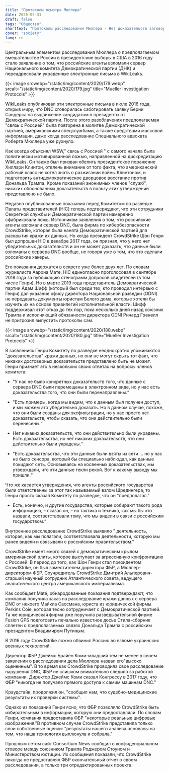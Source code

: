 ```yaml
---
title: "Протоколы осмотра Мюллера"
date: 2020-05-31
draft: false
tags: "Общество"
shorttext: "Протоколы расследования Мюллера - Нет доказательств заговора WikiLeaks с Россией ..."
cover: "society"
lang: ru
---
```


Центральным элементом расследования Мюллера о предполагаемом вмешательстве России в президентские выборы в США в 2016 году стало заявление о том, что российские агенты взломали сервер Национального комитета Демократической партии (ДНК) и переадресовали украденные электронные письма в WikiLeaks.

{{< image srcwebp="/static/img/content/2020/179.webp" srcalt="/static/img/content/2020/179.jpg" title="Mueller Investigation Protocols" >}}

WikiLeaks опубликовал эти электронные письма в июле 2016 года, открыв миру, что DNC сговорилась саботировать заявку Берни Сандерса на выдвижение кандидатом в президенты от Демократической партии. После этого разоблачения предполагаемая "связь с Россией" была повторена в молитве Демократической партией, американскими спецслужбами, а также средствами массовой информации, даже когда расследование Специального адвоката Роберта Мюллера уже рухнуло.

Как всегда объяснял WSW," связь с Россией " с самого начала была политически мотивированной ложью, направленной на дискредитацию WikiLeaks. Он также был призван обелить президентское поражение Хиллари Клинтон, отвлечь внимание от того факта, что американский рабочий класс не хотел знать о разжигании войны Клинтоном, и подготовить антидемократическое дворцовое восстание против Дональда Трампа. Кроме показаний анонимных членов "служб", никаких обоснованных доказательств в пользу этих утверждений представлено не было.

Недавно опубликованные показания перед Комитетом по разведке Палаты представителей (HIC) теперь подтверждают, что эти сотрудники Секретной службы и Демократической партии намеренно сфабриковали ложь. Источником заявления о том, что российские агенты взломали сервер DNC, была фирма по кибербезопасности CrowdStrike, которая была нанята Демократической партией для раскрытия кражи их данных. Но когда президент CrowdStrike Шон Генри был допрошен HIC в декабре 2017 года, он признал, что у него нет убедительных доказательств и он не может доказать, что данные были взломаны с сервера DNC вообще, не говоря уже о том, что это сделали российские хакеры.

Его показания держатся в секрете уже более двух лет. По словам журналиста Аарона Мате, HIC единогласно проголосовал в сентябре 2018 года за публикацию стенограмм допросов свидетелей (в том числе Генри). Но в марте 2019 года представитель Демократической партии Адам Шифф (который был среди тех, кто проводил интервью с Генри) дал указание офису директора Национальной разведки (ODNI) не передавать документы юристам Белого дома, которые хотели бы изучить их на основе привилегий исполнительной власти. Шифф поддерживал этот отказ до тех пор, пока несколько дней назад союзник Трампа и исполняющий обязанности директора ODNI Ричард Гренелл не пригрозил выпустить протоколы сам.

{{< image srcwebp="/static/img/content/2020/180.webp" srcalt="/static/img/content/2020/180.jpg" title="Mueller Investigation Protocols" >}}

В заявлениях Генри Комитету по разведке неоднократно упоминаются "доказательства" кражи данных, но они не могут скрыть тот факт, что никаких достоверных доказательств представлено быть не может. Генри признает это в нескольких своих ответах на вопросы членов комитета:

  - "У нас не было конкретных доказательств того, что данные с сервера DNC были перемещены в электронном виде, но у нас есть доказательства того, что они были перенаправлены.“

  - "Есть примеры, когда мы видим, что к данным был получен доступ, и мы можем это убедительно доказать. Но в данном случае, похоже, что они были созданы для эксфильтрации, но у нас просто нет доказательств, чтобы сказать, что они действительно были перенесены.“

  - Нет никаких доказательств, что они действительно были украдены. Есть доказательства, но нет никаких доказательств, что они действительно были украдены.“

  - "Есть доказательства, что эти данные были взяты из сети ... но у нас не было сенсора, который бы специально наблюдал, как данные покидают сеть. Основываясь на косвенных доказательствах, мы утверждали, что эти данные текли рекой. Вот к какому выводу мы пришли.“

Что же касается утверждения, что агенты российского государства были ответственны за этот так называемый взлом Шредингера, то Генри просто сказал Комитету по разведке, что он "предполагал."

  - Есть, конечно, и другие государства, которые собирают такого рода информацию, – сказал он, – но тактика и техника, как мы бы это назвали, соответствовали тому, что мы видели в связи с российским государством.“

Внутреннее расследование CrowdStrike выявило " деятельность, которая, как мы полагали, соответствовала деятельности, которую мы ранее видели и связывали с российским правительством."

CrowdStrike имеет много связей с демократическим крылом американской элиты, которое выступает за агрессивную конфронтацию с Россией. В период до того, как Шон Генри стал президентом CrowdStrike, он был заместителем директора ФБР, а Мюллер-директором ФБР. Соучредитель CrowdStrike Дмитрий Альперович-старший научный сотрудник Атлантического совета, ведущего аналитического центра американского империализма.

Как сообщает Maté, обнародованные показания подтверждают, что компания получила заказ на расследование кражи данных с сервера DNC от некоего Майкла Сассмана, юриста из юридической фирмы Perkins Coie, которая тесно сотрудничает с Демократической партией. Та же юридическая фирма уже поручила разведывательной фирме Fusion GPS подготовить печально известное досье Стила-сборник сплетен о предполагаемых связях Дональда Трампа с российским президентом Владимиром Путиным.

В 2016 году CrowdStrike ложно обвинил Россию во взломе украинских военных технологий.

Директор ФБР Джеймс Брайен Коми-младший тем не менее в своем заявлении о расследовании дела Мюллера назвал его"высоко оцененным". В то время как CrowdStrike проводила свое расследование нарушения DNC, ФБР не слишком внимательно следило за работой компании. Директор Джеймс Коми сказал Конгрессу в 2017 году, что ФБР "никогда не получало прямого доступа к самим машинам DNC."

Краудстайк, продолжил он, "сообщил нам, что судебно-медицинские результаты их проверки системы".

Однако из показаний Генри ясно, что ФБР позволяло CrowdStrike быть избирательным в информации, которую они предоставляли. По словам Генри, компания предоставила ФБР "некоторые реальные цифровые изображения."В противном случае CrowdStrike представила только свои собственные оценки: "результаты нашего анализа основаны на том, что наша технология выплюнула и собрала."

Прошлым летом сайт Consortium News сообщил о конфиденциальном сговоре между союзником Трампа Роджером Стоуном и Министерством юстиции. Их сообщения показали, что CrowdStrike никогда не предоставлял ФБР окончательный отчет о своем расследовании, а только три отредактированных проекта.
